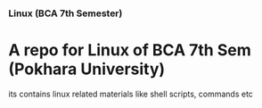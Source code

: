 ### Linux (BCA 7th Semester)
# A repo for Linux of BCA 7th Sem (Pokhara University)

its contains linux related materials like shell scripts, commands etc
